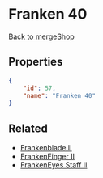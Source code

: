 # Franken 40

<no description available>

[Back to mergeShop](../merge-shops.md)

## Properties

```json
{
    "id": 57,
    "name": "Franken 40"
}
```

## Related

- [Frankenblade II](../items/3107-frankenblade-ii.md)
- [FrankenFinger II](../items/3106-frankenfinger-ii.md)
- [FrankenEyes Staff II](../items/3105-frankeneyes-staff-ii.md)

